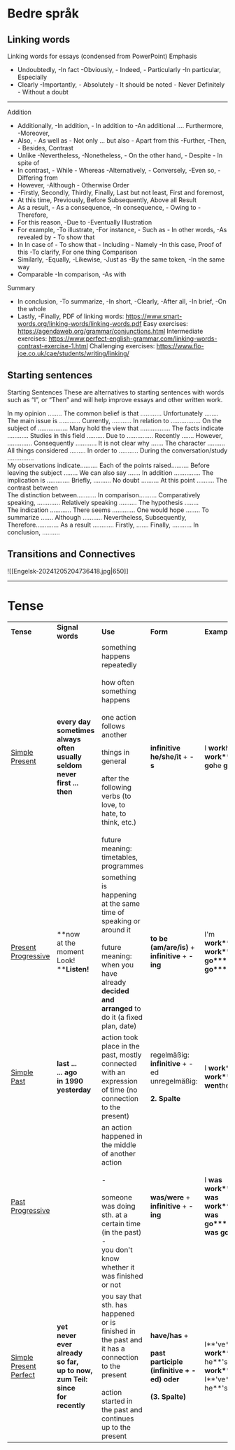 # Bedre språk
## Linking words
Linking words for essays (condensed from PowerPoint) 
Emphasis
-	Undoubtedly,             -In fact     -Obviously,  - Indeed,   - Particularly  -In particular,    Especially  
-	Clearly      -Importantly,   - Absolutely  - It should be noted   - Never    Definitely   - Without a doubt
-	--------------------------------------------------------------------------------------------
Addition
-	Additionally, -In addition, - In addition to      -An additional ….    Furthermore,   -Moreover, 
-	Also, - As well as  - Not only … but also     - Apart from this   -Further,      -Then,   -  Besides,
Contrast
-	Unlike    -Nevertheless,   -Nonetheless,    - On the other hand,   - Despite    - In spite of 
-	In contrast,  - While    - Whereas    -Alternatively,   - Conversely,   -Even so,    -Differing from
-	However,   -Although   - Otherwise
Order 
-	-Firstly,  Secondly,   Thirdly,  Finally,  Last but not least,  First and foremost,
-	At this time,   Previously,  Before   Subsequently,    Above all
Result
-	As a result,  - As a consequence,  -In consequence,  - Owing to   -Therefore,
-	For this reason,   -Due to    -Eventually
Illustration
-	For example,  -To illustrate,  -For instance,  - Such as  - In other words,  -As revealed by - To show that
-	 In In case of     - To show that   - Including   - Namely     -In this case,  Proof of this  -To clarify, For one thing
Comparison
-	Similarly,  -Equally,  -Likewise,   -Just as    -By the same token,  -In the same way   
-	Comparable   -In comparison,   -As with 

Summary
-	In conclusion, -To summarize, -In short,  -Clearly,  -After all,   -In brief,   -On the whole
-	Lastly,  -Finally,
PDF of linking words: https://www.smart-words.org/linking-words/linking-words.pdf
Easy exercises: https://agendaweb.org/grammar/conjunctions.html
Intermediate exercises: https://www.perfect-english-grammar.com/linking-words-contrast-exercise-1.html
Challenging exercises: https://www.flo-joe.co.uk/cae/students/writing/linking/


## Starting sentences
Starting Sentences
These are alternatives to starting sentences with words such as “I”, or “Then” and will help improve essays and other written work.

In my opinion ……..              The common belief is that ………… Unfortunately …….. The main issue is …………  Currently, ……….. 
In relation to ……………..   On the subject of …………….. 
Many hold the view that ……………..   The facts indicate ………… Studies in this field ……….     Due to ……………   Recently …….  However, …………..   Consequently …………  It is not clear why …….   The character ……….   All things considered ………
In order to ………..  During the conversation/study ……………  
My observations indicate………. Each of the points raised……….   Before leaving the subject ……..  We can also say ……. 
In addition ……………          The implication is ………….  Briefly, ……….  No doubt ……….  At this point ……….     The contrast between     
The distinction between………..  In comparison……….  Comparatively speaking, ………….    Relatively speaking ……….  The hypothesis ……..   
The indication …………    There seems ………….   One would hope ……..  To summarize …….  Although ………..   Nevertheless,   Subsequently,   Therefore………….     As a result …………
Firstly, …….   Finally, ……….. In conclusion, ……….

## Transitions and Connectives
![[Engelsk-20241205204736418.jpg|650]]

---

# Tense
|                                                                                            |                                                                                                               |                                                                                                                                                                                                                                                                  |                                                                                                          |                                                                                                    |
| ------------------------------------------------------------------------------------------ | ------------------------------------------------------------------------------------------------------------- | ---------------------------------------------------------------------------------------------------------------------------------------------------------------------------------------------------------------------------------------------------------------- | -------------------------------------------------------------------------------------------------------- | -------------------------------------------------------------------------------------------------- |
| **Tense**                                                                                  | **Signal words**                                                                                              | **Use**                                                                                                                                                                                                                                                          | **Form**                                                                                                 | **Examples**                                                                                       |
| [Simple  <br>Present](http://www.englisch-hilfen.de/en/grammar/sim_pres.htm)               | **every day  <br>sometimes  <br>always  <br>often  <br>usually  <br>seldom  <br>never  <br>first ... then**   | something happens repeatedly  <br>  <br>how often something happens  <br>  <br>one action follows another  <br>  <br>things in general  <br>  <br>after the following verbs (to love, to hate, to think, etc.)  <br>  <br>future meaning: timetables, programmes | **infinitive**  <br>**he/she/it** + **-s**                                                               | I **work**he **work****s**I **go**he **go****es**                                                  |
| [Present  <br>Progressive](http://www.englisch-hilfen.de/en/grammar/pres_pro.htm)          | **now  <br>at the moment  <br>Look!  <br>****Listen!**                                                        | something is happening at the same time of speaking or around it<br><br>future meaning: when you have already **decided and arranged** to do it (a fixed plan, date)                                                                                             | **to be (am/are/is)** + **infinitive** + **-ing**                                                        | I'm **work****ing**he's **work****ing**I'm **go****ing**he's **go****ing**                         |
| [Simple  <br>Past](http://www.englisch-hilfen.de/en/grammar/sim_past.htm)                  | **last ...  <br>... ago  <br>in 1990  <br>yesterday**                                                         | action took place in the past, mostly connected with an expression of time (no connection to the present)                                                                                                                                                        | regelmäßig: **infinitive** + -ed unregelmäßig:<br><br>**2. Spalte**                                      | I **work****ed**he **work****ed**I **went**he **went**                                             |
| [Past  <br>Progressive](http://www.englisch-hilfen.de/en/grammar/past_prog.htm)            |                                                                                                               | an action happened in the middle of another action<br><br>-  <br>  <br>someone was doing sth. at a certain time (in the past) -  <br>you don't know whether it was finished or not                                                                               | **was/were** + **infinitive** + **-ing**                                                                 | I **was** **work****ing**he **was** **work****ing**I **was** **go****ing**he **was** **go****ing** |
| [Simple  <br>Present  <br>Perfect](http://www.englisch-hilfen.de/en/grammar/pres_perf.htm) | **yet  <br>never  <br>ever  <br>already  <br>so far,  <br>up to now, zum Teil: since  <br>for  <br>recently** | you say that sth. has happened or is finished in the past and it has a connection to the present  <br>  <br>action started in the past and continues up to the present                                                                                           | **have/has** +<br><br>**past participle (****infinitive** **+** **-ed****) oder**<br><br>**(3. Spalte)** | I**'ve** **work****ed**  <br>he**'s** **work****ed**  <br>I**'ve** **gone**  <br>he**'s** **gone** |
